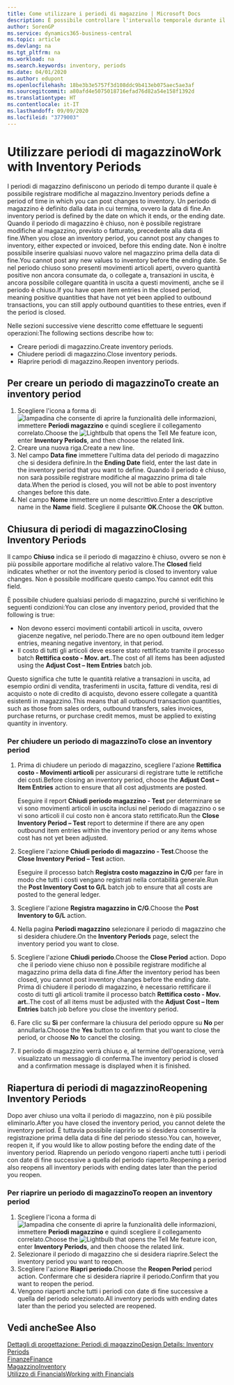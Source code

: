 ```yaml
---
title: Come utilizzare i periodi di magazzino | Microsoft Docs
description: È possibile controllare l'intervallo temporale durante il quale si possono registrare modifiche al magazzino defininendo periodi di magazzino.
author: SorenGP
ms.service: dynamics365-business-central
ms.topic: article
ms.devlang: na
ms.tgt_pltfrm: na
ms.workload: na
ms.search.keywords: inventory, periods
ms.date: 04/01/2020
ms.author: edupont
ms.openlocfilehash: 18be3b3e5757f3d108ddc9b413eb075aec5ae3af
ms.sourcegitcommit: a80afd4e5075018716efad76d82a54e158f1392d
ms.translationtype: HT
ms.contentlocale: it-IT
ms.lasthandoff: 09/09/2020
ms.locfileid: "3779003"
---
```

# <a name="work-with-inventory-periods"></a><span data-ttu-id="0a6cf-103">Utilizzare periodi di magazzino</span><span class="sxs-lookup"><span data-stu-id="0a6cf-103">Work with Inventory Periods</span></span>
<span data-ttu-id="0a6cf-104">I periodi di magazzino definiscono un periodo di tempo durante il quale è possibile registrare modifiche al magazzino.</span><span class="sxs-lookup"><span data-stu-id="0a6cf-104">Inventory periods define a period of time in which you can post changes to inventory.</span></span> <span data-ttu-id="0a6cf-105">Un periodo di magazzino è definito dalla data in cui termina, ovvero la data di fine.</span><span class="sxs-lookup"><span data-stu-id="0a6cf-105">An inventory period is defined by the date on which it ends, or the ending date.</span></span> <span data-ttu-id="0a6cf-106">Quando il periodo di magazzino è chiuso, non è possibile registrare modifiche al magazzino, previsto o fatturato, precedente alla data di fine.</span><span class="sxs-lookup"><span data-stu-id="0a6cf-106">When you close an inventory period, you cannot post any changes to inventory, either expected or invoiced, before this ending date.</span></span> <span data-ttu-id="0a6cf-107">Non è inoltre possibile inserire qualsiasi nuovo valore nel magazzino prima della data di fine.</span><span class="sxs-lookup"><span data-stu-id="0a6cf-107">You cannot post any new values to inventory before the ending date.</span></span> <span data-ttu-id="0a6cf-108">Se nel periodo chiuso sono presenti movimenti articoli aperti, ovvero quantità positive non ancora consumate da, o collegate a, transazioni in uscita, è ancora possibile collegare quantità in uscita a questi movimenti, anche se il periodo è chiuso.</span><span class="sxs-lookup"><span data-stu-id="0a6cf-108">If you have open item entries in the closed period, meaning positive quantities that have not yet been applied to outbound transactions, you can still apply outbound quantities to these entries, even if the period is closed.</span></span>  

<span data-ttu-id="0a6cf-109">Nelle sezioni successive viene descritto come effettuare le seguenti operazioni:</span><span class="sxs-lookup"><span data-stu-id="0a6cf-109">The following sections describe how to:</span></span>

* <span data-ttu-id="0a6cf-110">Creare periodi di magazzino.</span><span class="sxs-lookup"><span data-stu-id="0a6cf-110">Create inventory periods.</span></span>  
* <span data-ttu-id="0a6cf-111">Chiudere periodi di magazzino.</span><span class="sxs-lookup"><span data-stu-id="0a6cf-111">Close inventory periods.</span></span>  
* <span data-ttu-id="0a6cf-112">Riaprire periodi di magazzino.</span><span class="sxs-lookup"><span data-stu-id="0a6cf-112">Reopen inventory periods.</span></span>  

## <a name="to-create-an-inventory-period"></a><span data-ttu-id="0a6cf-113">Per creare un periodo di magazzino</span><span class="sxs-lookup"><span data-stu-id="0a6cf-113">To create an inventory period</span></span>  
1. <span data-ttu-id="0a6cf-114">Scegliere l'icona a forma di ![lampadina che consente di aprire la funzionalità delle informazioni](media/ui-search/search_small.png "Informazioni sull'operazione che si desidera eseguire"), immettere **Periodi magazzino** e quindi scegliere il collegamento correlato.</span><span class="sxs-lookup"><span data-stu-id="0a6cf-114">Choose the ![Lightbulb that opens the Tell Me feature](media/ui-search/search_small.png "Tell me what you want to do") icon, enter **Inventory Periods**, and then choose the related link.</span></span>  
2. <span data-ttu-id="0a6cf-115">Creare una nuova riga.</span><span class="sxs-lookup"><span data-stu-id="0a6cf-115">Create a new line.</span></span>  
3. <span data-ttu-id="0a6cf-116">Nel campo **Data fine** immettere l'ultima data del periodo di magazzino che si desidera definire.</span><span class="sxs-lookup"><span data-stu-id="0a6cf-116">In the **Ending Date** field, enter the last date in the inventory period that you want to define.</span></span> <span data-ttu-id="0a6cf-117">Quando il periodo è chiuso, non sarà possibile registrare modifiche al magazzino prima di tale data.</span><span class="sxs-lookup"><span data-stu-id="0a6cf-117">When the period is closed, you will not be able to post inventory changes before this date.</span></span>  
4. <span data-ttu-id="0a6cf-118">Nel campo **Nome** immettere un nome descrittivo.</span><span class="sxs-lookup"><span data-stu-id="0a6cf-118">Enter a descriptive name in the **Name** field.</span></span> <span data-ttu-id="0a6cf-119">Scegliere il pulsante **OK**.</span><span class="sxs-lookup"><span data-stu-id="0a6cf-119">Choose the **OK** button.</span></span>  

## <a name="closing-inventory-periods"></a><span data-ttu-id="0a6cf-120">Chiusura di periodi di magazzino</span><span class="sxs-lookup"><span data-stu-id="0a6cf-120">Closing Inventory Periods</span></span>  
<span data-ttu-id="0a6cf-121">Il campo **Chiuso** indica se il periodo di magazzino è chiuso, ovvero se non è più possibile apportare modifiche al relativo valore.</span><span class="sxs-lookup"><span data-stu-id="0a6cf-121">The **Closed** field indicates whether or not the inventory period is closed to inventory value changes.</span></span> <span data-ttu-id="0a6cf-122">Non è possibile modificare questo campo.</span><span class="sxs-lookup"><span data-stu-id="0a6cf-122">You cannot edit this field.</span></span>  

<span data-ttu-id="0a6cf-123">È possibile chiudere qualsiasi periodo di magazzino, purché si verifichino le seguenti condizioni:</span><span class="sxs-lookup"><span data-stu-id="0a6cf-123">You can close any inventory period, provided that the following is true:</span></span>  

* <span data-ttu-id="0a6cf-124">Non devono esserci movimenti contabili articoli in uscita, ovvero giacenze negative, nel periodo.</span><span class="sxs-lookup"><span data-stu-id="0a6cf-124">There are no open outbound item ledger entries, meaning negative inventory, in that period.</span></span>  
* <span data-ttu-id="0a6cf-125">Il costo di tutti gli articoli deve essere stato rettificato tramite il processo batch **Rettifica costo - Mov. art.**.</span><span class="sxs-lookup"><span data-stu-id="0a6cf-125">The cost of all items has been adjusted using the **Adjust Cost – Item Entries** batch job.</span></span>  

<span data-ttu-id="0a6cf-126">Questo significa che tutte le quantità relative a transazioni in uscita, ad esempio ordini di vendita, trasferimenti in uscita, fatture di vendita, resi di acquisto o note di credito di acquisto, devono essere collegate a quantità esistenti in magazzino.</span><span class="sxs-lookup"><span data-stu-id="0a6cf-126">This means that all outbound transaction quantities, such as those from sales orders, outbound transfers, sales invoices, purchase returns, or purchase credit memos, must be applied to existing quantity in inventory.</span></span>  

### <a name="to-close-an-inventory-period"></a><span data-ttu-id="0a6cf-127">Per chiudere un periodo di magazzino</span><span class="sxs-lookup"><span data-stu-id="0a6cf-127">To close an inventory period</span></span>  
1. <span data-ttu-id="0a6cf-128">Prima di chiudere un periodo di magazzino, scegliere l'azione **Rettifica costo - Movimenti articoli** per assicurarsi di registrare tutte le rettifiche dei costi.</span><span class="sxs-lookup"><span data-stu-id="0a6cf-128">Before closing an inventory period, choose the **Adjust Cost – Item Entries** action to ensure that all cost adjustments are posted.</span></span>

     <span data-ttu-id="0a6cf-129">Eseguire il report **Chiudi periodo magazzino - Test** per determinare se vi sono movimenti articoli in uscita inclusi nel periodo di magazzino o se vi sono articoli il cui costo non è ancora stato rettificato.</span><span class="sxs-lookup"><span data-stu-id="0a6cf-129">Run the **Close Inventory Period – Test** report to determine if there are any open outbound item entries within the inventory period or any items whose cost has not yet been adjusted.</span></span>  
2. <span data-ttu-id="0a6cf-130">Scegliere l'azione **Chiudi periodo di magazzino - Test**.</span><span class="sxs-lookup"><span data-stu-id="0a6cf-130">Choose the **Close Inventory Period – Test** action.</span></span>  

     <span data-ttu-id="0a6cf-131">Eseguire il processo batch **Registra costo magazzino in C/G** per fare in modo che tutti i costi vengano registrati nella contabilità generale.</span><span class="sxs-lookup"><span data-stu-id="0a6cf-131">Run the **Post Inventory Cost to G/L** batch job to ensure that all costs are posted to the general ledger.</span></span>  
3. <span data-ttu-id="0a6cf-132">Scegliere l'azione **Registra magazzino in C/G**.</span><span class="sxs-lookup"><span data-stu-id="0a6cf-132">Choose the **Post Inventory to G/L** action.</span></span>  
4. <span data-ttu-id="0a6cf-133">Nella pagina **Periodi magazzino** selezionare il periodo di magazzino che si desidera chiudere.</span><span class="sxs-lookup"><span data-stu-id="0a6cf-133">On the **Inventory Periods** page, select the inventory period you want to close.</span></span>  
5. <span data-ttu-id="0a6cf-134">Scegliere l'azione **Chiudi periodo**.</span><span class="sxs-lookup"><span data-stu-id="0a6cf-134">Choose the **Close Period** action.</span></span> <span data-ttu-id="0a6cf-135">Dopo che il periodo viene chiuso non è possibile registrare modifiche al magazzino prima della data di fine.</span><span class="sxs-lookup"><span data-stu-id="0a6cf-135">After the inventory period has been closed, you cannot post inventory changes before the ending date.</span></span> <span data-ttu-id="0a6cf-136">Prima di chiudere il periodo di magazzino, è necessario rettificare il costo di tutti gli articoli tramite il processo batch **Rettifica costo - Mov. art.**.</span><span class="sxs-lookup"><span data-stu-id="0a6cf-136">The cost of all items must be adjusted with the **Adjust Cost – Item Entries** batch job before you close the inventory period.</span></span>  
6. <span data-ttu-id="0a6cf-137">Fare clic su **Sì** per confermare la chiusura del periodo oppure su **No** per annullarla.</span><span class="sxs-lookup"><span data-stu-id="0a6cf-137">Choose the **Yes** button to confirm that you want to close the period, or choose **No** to cancel the closing.</span></span>  
7. <span data-ttu-id="0a6cf-138">Il periodo di magazzino verrà chiuso e, al termine dell'operazione, verrà visualizzato un messaggio di conferma.</span><span class="sxs-lookup"><span data-stu-id="0a6cf-138">The inventory period is closed and a confirmation message is displayed when it is finished.</span></span>  

## <a name="reopening-inventory-periods"></a><span data-ttu-id="0a6cf-139">Riapertura di periodi di magazzino</span><span class="sxs-lookup"><span data-stu-id="0a6cf-139">Reopening Inventory Periods</span></span>  
<span data-ttu-id="0a6cf-140">Dopo aver chiuso una volta il periodo di magazzino, non è più possibile eliminarlo.</span><span class="sxs-lookup"><span data-stu-id="0a6cf-140">After you have closed the inventory period, you cannot delete the inventory period.</span></span> <span data-ttu-id="0a6cf-141">È tuttavia possibile riaprirlo se si desidera consentire la registrazione prima della data di fine del periodo stesso.</span><span class="sxs-lookup"><span data-stu-id="0a6cf-141">You can, however, reopen it, if you would like to allow posting before the ending date of the inventory period.</span></span> <span data-ttu-id="0a6cf-142">Riaprendo un periodo vengono riaperti anche tutti i periodi con date di fine successive a quella del periodo riaperto.</span><span class="sxs-lookup"><span data-stu-id="0a6cf-142">Reopening a period also reopens all inventory periods with ending dates later than the period you reopen.</span></span>  

### <a name="to-reopen-an-inventory-period"></a><span data-ttu-id="0a6cf-143">Per riaprire un periodo di magazzino</span><span class="sxs-lookup"><span data-stu-id="0a6cf-143">To reopen an inventory period</span></span>  
1. <span data-ttu-id="0a6cf-144">Scegliere l'icona a forma di ![lampadina che consente di aprire la funzionalità delle informazioni](media/ui-search/search_small.png "Informazioni sull'operazione che si desidera eseguire"), immettere **Periodi magazzino** e quindi scegliere il collegamento correlato.</span><span class="sxs-lookup"><span data-stu-id="0a6cf-144">Choose the ![Lightbulb that opens the Tell Me feature](media/ui-search/search_small.png "Tell me what you want to do") icon, enter **Inventory Periods**, and then choose the related link.</span></span>  
2. <span data-ttu-id="0a6cf-145">Selezionare il periodo di magazzino che si desidera riaprire.</span><span class="sxs-lookup"><span data-stu-id="0a6cf-145">Select the inventory period you want to reopen.</span></span>  
3. <span data-ttu-id="0a6cf-146">Scegliere l'azione **Riapri periodo**.</span><span class="sxs-lookup"><span data-stu-id="0a6cf-146">Choose the **Reopen Period** period action.</span></span> <span data-ttu-id="0a6cf-147">Confermare che si desidera riaprire il periodo.</span><span class="sxs-lookup"><span data-stu-id="0a6cf-147">Confirm that you want to reopen the period.</span></span>  
4. <span data-ttu-id="0a6cf-148">Vengono riaperti anche tutti i periodi con date di fine successive a quella del periodo selezionato.</span><span class="sxs-lookup"><span data-stu-id="0a6cf-148">All inventory periods with ending dates later than the period you selected are reopened.</span></span>  

## <a name="see-also"></a><span data-ttu-id="0a6cf-149">Vedi anche</span><span class="sxs-lookup"><span data-stu-id="0a6cf-149">See Also</span></span>  
[<span data-ttu-id="0a6cf-150">Dettagli di progettazione: Periodi di magazzino</span><span class="sxs-lookup"><span data-stu-id="0a6cf-150">Design Details: Inventory Periods</span></span>](design-details-inventory-periods.md)  
[<span data-ttu-id="0a6cf-151">Finanze</span><span class="sxs-lookup"><span data-stu-id="0a6cf-151">Finance</span></span>](finance.md)  
[<span data-ttu-id="0a6cf-152">Magazzino</span><span class="sxs-lookup"><span data-stu-id="0a6cf-152">Inventory</span></span>](inventory-manage-inventory.md)  
[<span data-ttu-id="0a6cf-153">Utilizzo di Financials</span><span class="sxs-lookup"><span data-stu-id="0a6cf-153">Working with Financials</span></span>](ui-work-product.md)
